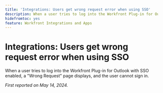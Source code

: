 ```yaml
---
title: 'Integrations: Users get wrong request error when using SSO'
description: When a user tries to log into the Workfront Plug-in for Outlook with SSO enabled, a Wrong Request page displays, and the user cannot sign in.
hidefromtoc: yes
feature: Workfront Integrations and Apps
---
```


# Integrations: Users get wrong request error when using SSO

When a user tries to log into the Workfront Plug-in for Outlook with SSO enabled, a "Wrong Request" page displays, and the user cannot sign in.

_First reported on May 14, 2024._